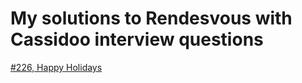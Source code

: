 # My solutions to Rendesvous with Cassidoo interview questions

[#226, Happy Holidays](happy_holidays)
